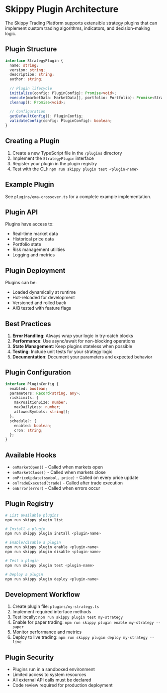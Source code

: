 # Skippy Plugin Architecture

The Skippy Trading Platform supports extensible strategy plugins that can implement custom trading algorithms, indicators, and decision-making logic.

## Plugin Structure

```typescript
interface StrategyPlugin {
  name: string;
  version: string;
  description: string;
  author: string;
  
  // Plugin lifecycle
  initialize(config: PluginConfig): Promise<void>;
  execute(marketData: MarketData[], portfolio: Portfolio): Promise<StrategySignal[]>;
  cleanup(): Promise<void>;
  
  // Configuration
  getDefaultConfig(): PluginConfig;
  validateConfig(config: PluginConfig): boolean;
}
```

## Creating a Plugin

1. Create a new TypeScript file in the `/plugins` directory
2. Implement the `StrategyPlugin` interface
3. Register your plugin in the plugin registry
4. Test with the CLI: `npm run skippy plugin test <plugin-name>`

## Example Plugin

See `plugins/ema-crossover.ts` for a complete example implementation.

## Plugin API

Plugins have access to:
- Real-time market data
- Historical price data
- Portfolio state
- Risk management utilities
- Logging and metrics

## Plugin Deployment

Plugins can be:
- Loaded dynamically at runtime
- Hot-reloaded for development
- Versioned and rolled back
- A/B tested with feature flags

## Best Practices

1. **Error Handling**: Always wrap your logic in try-catch blocks
2. **Performance**: Use async/await for non-blocking operations
3. **State Management**: Keep plugins stateless when possible
4. **Testing**: Include unit tests for your strategy logic
5. **Documentation**: Document your parameters and expected behavior

## Plugin Configuration

```typescript
interface PluginConfig {
  enabled: boolean;
  parameters: Record<string, any>;
  riskLimits: {
    maxPositionSize: number;
    maxDailyLoss: number;
    allowedSymbols: string[];
  };
  schedule?: {
    enabled: boolean;
    cron: string;
  };
}
```

## Available Hooks

- `onMarketOpen()` - Called when markets open
- `onMarketClose()` - Called when markets close
- `onPriceUpdate(symbol, price)` - Called on every price update
- `onTradeExecuted(trade)` - Called after trade execution
- `onError(error)` - Called when errors occur

## Plugin Registry

```bash
# List available plugins
npm run skippy plugin list

# Install a plugin
npm run skippy plugin install <plugin-name>

# Enable/disable a plugin
npm run skippy plugin enable <plugin-name>
npm run skippy plugin disable <plugin-name>

# Test a plugin
npm run skippy plugin test <plugin-name>

# Deploy a plugin
npm run skippy plugin deploy <plugin-name>
```

## Development Workflow

1. Create plugin file: `plugins/my-strategy.ts`
2. Implement required interface methods
3. Test locally: `npm run skippy plugin test my-strategy`
4. Enable for paper trading: `npm run skippy plugin enable my-strategy --paper`
5. Monitor performance and metrics
6. Deploy to live trading: `npm run skippy plugin deploy my-strategy --live`

## Plugin Security

- Plugins run in a sandboxed environment
- Limited access to system resources
- All external API calls must be declared
- Code review required for production deployment